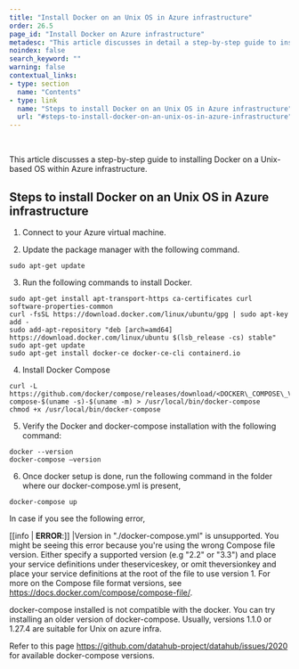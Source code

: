 ```yaml
---
title: "Install Docker on an Unix OS in Azure infrastructure"
order: 26.5
page_id: "Install Docker on Azure infrastructure"
metadesc: "This article discusses in detail a step-by-step guide to installing and verifying docker on a Unix-based OS within Azure infrastructure."
noindex: false
search_keyword: ""
warning: false
contextual_links:
- type: section
  name: "Contents"
- type: link
  name: "Steps to install Docker on an Unix OS in Azure infrastructure"
  url: "#steps-to-install-docker-on-an-unix-os-in-azure-infrastructure"
---
```


<br>

This article discusses a step-by-step guide to installing Docker on a Unix-based OS within Azure infrastructure. 

## **Steps to install Docker on an Unix OS in Azure infrastructure**

1. Connect to your Azure virtual machine.


2. Update the package manager with the following command.

```
sudo apt-get update
```

3. Run the following commands to install Docker.

```
sudo apt-get install apt-transport-https ca-certificates curl software-properties-common
curl -fsSL https://download.docker.com/linux/ubuntu/gpg | sudo apt-key add -
sudo add-apt-repository "deb [arch=amd64] https://download.docker.com/linux/ubuntu $(lsb_release -cs) stable"
sudo apt-get update
sudo apt-get install docker-ce docker-ce-cli containerd.io
```

4. Install Docker Compose

```
curl -L https://github.com/docker/compose/releases/download/<DOCKER\_COMPOSE\_VERSION>/docker-compose-$(uname -s)-$(uname -m) > /usr/local/bin/docker-compose
chmod +x /usr/local/bin/docker-compose
```

5. Verify the Docker and docker-compose installation with the following command:

```
docker --version
docker-compose –version
```


6. Once docker setup is done, run the following command in the folder where our docker-compose.yml is present,

```
docker-compose up
```



In case if you see the following error,

[[info | **ERROR**:]]
|Version in "./docker-compose.yml" is unsupported. You might be seeing this error because you're using the wrong Compose file version. Either specify a supported version (e.g "2.2" or "3.3") and place your service definitions under theserviceskey, or omit theversionkey and place your service definitions at the root of the file to use version 1. For more on the Compose file format versions, see https://docs.docker.com/compose/compose-file/.

docker-compose installed is not compatible with the docker. You can try installing an older version of docker-compose. Usually, versions 1.1.0 or 1.27.4 are suitable for Unix on azure infra.


Refer to this page https://github.com/datahub-project/datahub/issues/2020 for available docker-compose versions.






